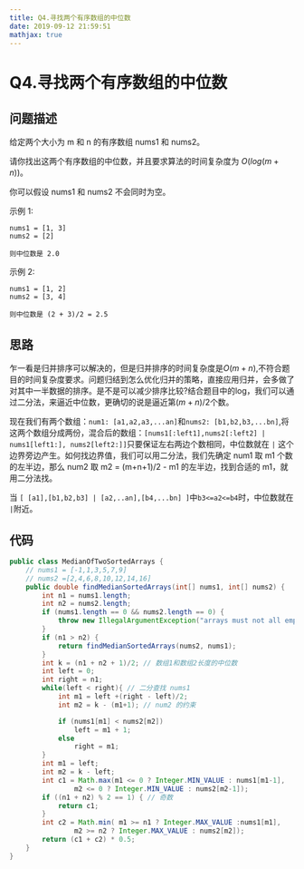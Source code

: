 ```yaml
---
title: Q4.寻找两个有序数组的中位数
date: 2019-09-12 21:59:51
mathjax: true
---
```

# Q4.寻找两个有序数组的中位数

## 问题描述

给定两个大小为 m 和 n 的有序数组 nums1 和 nums2。

请你找出这两个有序数组的中位数，并且要求算法的时间复杂度为 $O(log(m + n))$。

你可以假设 nums1 和 nums2 不会同时为空。

示例 1:

```
nums1 = [1, 3]
nums2 = [2]

则中位数是 2.0
```

示例 2:

```
nums1 = [1, 2]
nums2 = [3, 4]

则中位数是 (2 + 3)/2 = 2.5
```

## 思路

乍一看是归并排序可以解决的，但是归并排序的时间复杂度是$O(m + n)$,不符合题目的时间复杂度要求。问题归结到怎么优化归并的策略，直接应用归并，会多做了对其中一半数据的排序。是不是可以减少排序比较?结合题目中的log，我们可以通过二分法，来逼近中位数，更确切的说是逼近第$(m+n)/2$个数。

现在我们有两个数组：`num1: [a1,a2,a3,...an]`和`nums2: [b1,b2,b3,...bn]`,将这两个数组分成两份，混合后的数组：`[nums1[:left1],nums2[:left2] | nums1[left1:], nums2[left2:]]`只要保证左右两边个数相同，中位数就在 `|` 这个边界旁边产生。如何找边界值，我们可以用二分法，我们先确定 num1 取 m1 个数的左半边，那么 num2 取 m2 = (m+n+1)/2 - m1 的左半边，找到合适的 m1，就用二分法找。

当 `[ [a1],[b1,b2,b3] | [a2,..an],[b4,...bn] ]`中`b3<=a2<=b4`时，中位数就在 `|`附近。 

## 代码

```java
public class MedianOfTwoSortedArrays {
    // nums1 = [-1,1,3,5,7,9]
    // nums2 =[2,4,6,8,10,12,14,16]
    public double findMedianSortedArrays(int[] nums1, int[] nums2) {
        int n1 = nums1.length;
        int n2 = nums2.length;
        if (nums1.length == 0 && nums2.length == 0) {
            throw new IllegalArgumentException("arrays must not all empty");
        }
        if (n1 > n2) {
            return findMedianSortedArrays(nums2, nums1);
        }
        int k = (n1 + n2 + 1)/2; // 数组1和数组2长度的中位数
        int left = 0;
        int right = n1;
        while(left < right){ // 二分查找 nums1
            int m1 = left +(right - left)/2;
            int m2 = k - (m1+1); // num2 的约束

            if (nums1[m1] < nums2[m2])
                left = m1 + 1;
            else
                right = m1;
        }
        int m1 = left;
        int m2 = k - left;
        int c1 = Math.max(m1 <= 0 ? Integer.MIN_VALUE : nums1[m1-1],
                m2 <= 0 ? Integer.MIN_VALUE : nums2[m2-1]);
        if ((n1 + n2) % 2 == 1) { // 奇数
            return c1;
        }
        int c2 = Math.min( m1 >= n1 ? Integer.MAX_VALUE :nums1[m1],
                m2 >= n2 ? Integer.MAX_VALUE : nums2[m2]);
        return (c1 + c2) * 0.5;
    }
}
```